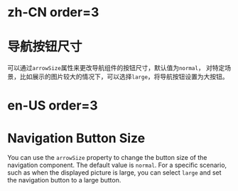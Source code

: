 # zh-CN order=3

# 导航按钮尺寸

可以通过`arrowSize`属性来更改导航组件的按钮尺寸，默认值为`normal`，
对特定场景，比如展示的图片较大的情况下，可以选择`large`，将导航按钮设置为大按钮。

# en-US order=3

# Navigation Button Size

You can use the `arrowSize` property to change the button size of the navigation component. The default value is `normal`.
For a specific scenario, such as when the displayed picture is large, you can select `large` and set the navigation button to a large button.
